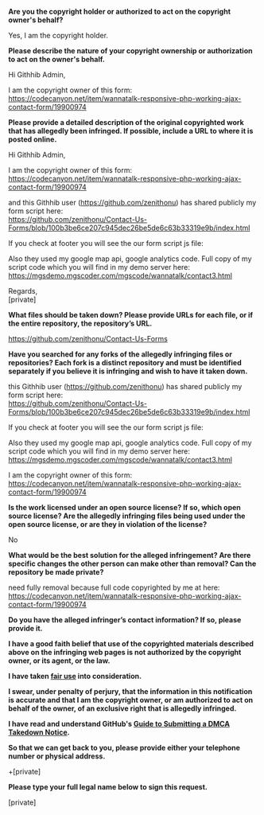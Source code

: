 **Are you the copyright holder or authorized to act on the copyright owner's behalf?**

Yes, I am the copyright holder.

**Please describe the nature of your copyright ownership or authorization to act on the owner's behalf.**

Hi Githhib Admin,  

I am the copyright owner of this form:
https://codecanyon.net/item/wannatalk-responsive-php-working-ajax-contact-form/19900974

**Please provide a detailed description of the original copyrighted work that has allegedly been infringed. If possible, include a URL to where it is posted online.**

Hi Githhib Admin,  

I am the copyright owner of this form:  
https://codecanyon.net/item/wannatalk-responsive-php-working-ajax-contact-form/19900974

and this Githhib user (https://github.com/zenithonu) has shared publicly my form script here:  
https://github.com/zenithonu/Contact-Us-Forms/blob/100b3be6ce207c945dec26be5de6c63b33319e9b/index.html

If you check at footer you will see the our form script js file:  
<script src="js/wannatalk.js"></script>

Also they used my google map api, google analytics code. Full copy of my script code which you will find in my demo server here:  
https://mgsdemo.mgscoder.com/mgscode/wannatalk/contact3.html

Regards,  
[private]

**What files should be taken down? Please provide URLs for each file, or if the entire repository, the repository’s URL.**

https://github.com/zenithonu/Contact-Us-Forms

**Have you searched for any forks of the allegedly infringing files or repositories? Each fork is a distinct repository and must be identified separately if you believe it is infringing and wish to have it taken down.**

this Githhib user (https://github.com/zenithonu) has shared publicly my form script here:  
https://github.com/zenithonu/Contact-Us-Forms/blob/100b3be6ce207c945dec26be5de6c63b33319e9b/index.html

If you check at footer you will see the our form script js file:  
<script src="js/wannatalk.js"></script>

Also they used my google map api, google analytics code. Full copy of my script code which you will find in my demo server here:  
https://mgsdemo.mgscoder.com/mgscode/wannatalk/contact3.html

I am the copyright owner of this form:  
https://codecanyon.net/item/wannatalk-responsive-php-working-ajax-contact-form/19900974

**Is the work licensed under an open source license? If so, which open source license? Are the allegedly infringing files being used under the open source license, or are they in violation of the license?**

No

**What would be the best solution for the alleged infringement? Are there specific changes the other person can make other than removal? Can the repository be made private?**

need fully removal because full code copyrighted by me at here:  
https://codecanyon.net/item/wannatalk-responsive-php-working-ajax-contact-form/19900974

**Do you have the alleged infringer’s contact information? If so, please provide it.**

**I have a good faith belief that use of the copyrighted materials described above on the infringing web pages is not authorized by the copyright owner, or its agent, or the law.**

**I have taken <a href="https://www.lumendatabase.org/topics/22">fair use</a> into consideration.**

**I swear, under penalty of perjury, that the information in this notification is accurate and that I am the copyright owner, or am authorized to act on behalf of the owner, of an exclusive right that is allegedly infringed.**

**I have read and understand GitHub's <a href="https://docs.github.com/articles/guide-to-submitting-a-dmca-takedown-notice/">Guide to Submitting a DMCA Takedown Notice</a>.**

**So that we can get back to you, please provide either your telephone number or physical address.**

+[private]

**Please type your full legal name below to sign this request.**

[private]

